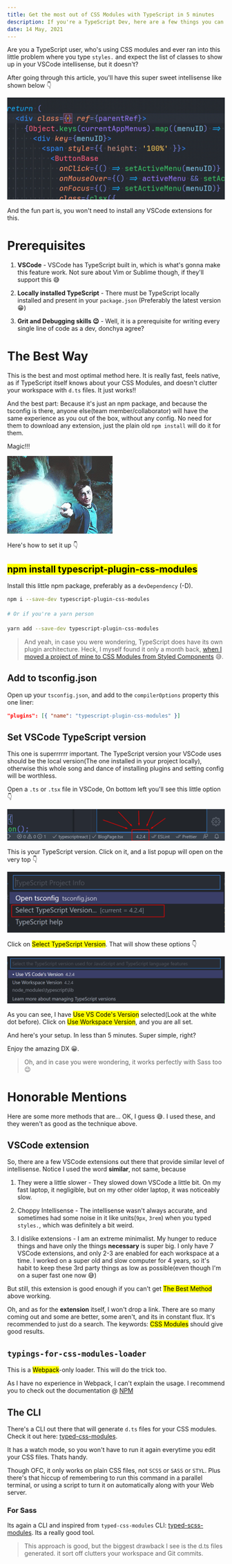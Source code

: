 ```yaml
---
title: Get the most out of CSS Modules with TypeScript in 5 minutes
description: If you're a TypeScript Dev, here are a few things you can do to get that sweet, sweet CSS class intellisense
date: 14 May, 2021
---
```


Are you a TypeScript user, who's using CSS modules and ever ran into this little problem where you type `styles.` and expect the list of classes to show up in your VSCode intellisense, but it doesn't?

After going through this article, you'll have this super sweet intellisense like shown below 👇

![Demo of CSS Modules autocompletion](../assets/media/css-modules-typescript-intellisense--intellisense-demo.gif)

And the fun part is, you won't need to install any VSCode extensions for this.

# Prerequisites

1. **VSCode** - VSCode has TypeScript built in, which is what's gonna make this feature work. Not sure about Vim or Sublime though, if they'll support this 😅

2. **Locally installed TypeScript** - There must be TypeScript locally installed and present in your `package.json` (Preferably the latest version 😁)

3. **Grit and Debugging skills 😉** - Well, it is a prerequisite for writing every single line of code as a dev, donchya agree?

# The Best Way

This is the best and most optimal method here. It is really fast, feels native, as if TypeScript itself knows about your CSS Modules, and doesn't clutter your workspace with `d.ts` files. It just works!!

And the best part: Because it's just an npm package, and because the tsconfig is there, anyone else(team member/collaborator) will have the same experience as you out of the box, without any config. No need for them to download any extension, just the plain old `npm install` will do it for them.

Magic!!!

![Magic](../assets/media/css-modules-typescript-intellisense--magic.gif)

Here's how to set it up 👇

## <mark>npm install typescript-plugin-css-modules</mark>

Install this little npm package, preferably as a `devDependency` (-D).

```sh
npm i --save-dev typescript-plugin-css-modules

# Or if you're a yarn person

yarn add --save-dev typescript-plugin-css-modules
```

> And yeah, in case you were wondering, TypeScript does have its own plugin architecture. Heck, I myself found it only a month back, [when I moved a project of mine to CSS Modules from Styled Components](https://puruvj.dev/blog/move-to-css-modules-from-styled-components) 😅.

## Add to tsconfig.json

Open up your `tsconfig.json`, and add to the `compilerOptions` property this one liner:

```json
"plugins": [{ "name": "typescript-plugin-css-modules" }]
```

## Set VSCode TypeScript version

This one is superrrrrr important. The TypeScript version your VSCode uses should be the local version(The one installed in your project locally), otherwise this whole song and dance of installing plugins and setting config will be worthless.

Open a `.ts` or `.tsx` file in VSCode, On bottom left you'll see this little option 👇

![TypeScript version number in VSCode](../assets/media/css-modules-typescript-intellisense--typescript-version-photo-1.png)

This is your TypeScript version. Click on it, and a list popup will open on the very top 👇

![The list popup](../assets/media/css-modules-typescript-intellisense--typescript-version-photo-2.png)

Click on <mark>Select TypeScript Version</mark>. That will show these options 👇

![Version choosing list](../assets/media/css-modules-typescript-intellisense--typescript-version-photo-3.png)

As you can see, I have <mark>Use VS Code's Version</mark> selected(Look at the white dot before). Click on <mark>Use Workspace Version</mark>, and you are all set.

And here's your setup. In less than 5 minutes. Super simple, right?

Enjoy the amazing DX 😀.

> Oh, and in case you were wondering, it works perfectly with Sass too 😉

# Honorable Mentions

Here are some more methods that are... OK, I guess 😅. I used these, and they weren't as good as the technique above.

## VSCode extension

So, there are a few VSCode extensions out there that provide similar level of intellisense. Notice I used the word **similar**, not same, because

1. They were a little slower - They slowed down VSCode a little bit. On my fast laptop, it negligible, but on my other older laptop, it was noticeably slow.

2. Choppy Intellisense - The intellisense wasn't always accurate, and sometimes had some noise in it like units(`9px`, `3rem`) when you typed `styles.`, which was definitely a bit weird.

3. I dislike extensions - I am an extreme minimalist. My hunger to reduce things and have only the things **necessary** is super big. I only have 7 VSCode extensions, and only 2-3 are enabled for each workspace at a time. I worked on a super old and slow computer for 4 years, so it's habit to keep these 3rd party things as low as possible(even though I'm on a super fast one now 😅)

But still, this extension is good enough if you can't get <mark>The Best Method</mark> above working.

Oh, and as for the **extension** itself, I won't drop a link. There are so many coming out and some are better, some aren't, and its in constant flux. It's recommended to just do a search. The keywords: <mark>CSS Modules</mark> should give good results.

## `typings-for-css-modules-loader`

This is a <mark>Webpack</mark>-only loader. This will do the trick too.

As I have no experience in Webpack, I can't explain the usage. I recommend you to check out the documentation @ [NPM](https://www.npmjs.com/package/typings-for-css-modules-loader)

## The CLI

There's a CLI out there that will generate `d.ts` files for your CSS modules. Check it out here: [typed-css-modules](https://github.com/Quramy/typed-css-modules).

It has a watch mode, so you won't have to run it again everytime you edit your CSS files. Thats handy.

Though OFC, it only works on plain CSS files, not `SCSS` or `SASS` or `STYL`. Plus there's that hiccup of remembering to run this command in a parallel terminal, or using a script to turn it on automatically along with your Web server.

### For Sass

Its again a CLI and inspired from `typed-css-modules` CLI: [typed-scss-modules](https://github.com/skovy/typed-scss-modules). Its a really good tool.

> This approach is good, but the biggest drawback I see is the d.ts files generated. it sort off clutters your workspace and Git commits.
